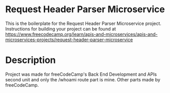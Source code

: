 # Request Header Parser Microservice

This is the boilerplate for the Request Header Parser Microservice project. Instructions for building your project can be found at https://www.freecodecamp.org/learn/apis-and-microservices/apis-and-microservices-projects/request-header-parser-microservice


# Description
Project was made for freeCodeCamp's Back End Development and APIs second unit and only the /whoami route part is mine. Other parts made by freeCodeCamp.